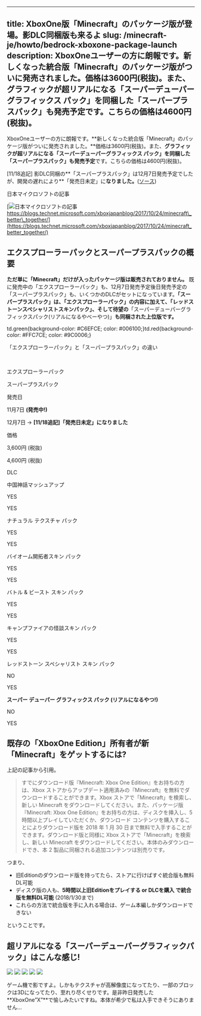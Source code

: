 
---
title: XboxOne版「Minecraft」のパッケージ版が登場。影DLC同梱版も来るよ
slug: /minecraft-je/howto/bedrock-xboxone-package-launch
description: XboxOneユーザーの方に朗報です。新しくなった統合版「Minecraft」のパッケージ版がついに発売されました。価格は3600円(税抜)。また、グラフィックが超リアルになる「スーパーデューパーグラフィックス パック」を同梱した「スーパープラスパック」も発売予定です。こちらの価格は4600円(税抜)。
---

XboxOneユーザーの方に朗報です。**新しくなった統合版「Minecraft」のパッケージ版がついに発売されました。**価格は3600円(税抜)。また、**グラフィックが超リアルになる「スーパーデューパーグラフィックス パック」を同梱した「スーパープラスパック」も発売予定**です。こちらの価格は4600円(税抜)。

\[11/18追記\] 影DLC同梱の**「スーパープラスパック」は12月7日発売予定でしたが、開発の遅れにより**「発売日未定」に**なりました。**([ソース](https://blogs.technet.microsoft.com/xboxjapanblog/2017/11/17/minecraft-super-plus-pack/))

日本マイクロソフトの記事

[![日本マイクロソフトの記事](https://cdn-ak.f.st-hatena.com/images/fotolife/s/sasigume/20210208/20210208114337.png)  
https://blogs.technet.microsoft.com/xboxjapanblog/2017/10/24/minecraft\_better\_together/](https://blogs.technet.microsoft.com/xboxjapanblog/2017/10/24/minecraft_better_together/)

## エクスプローラーパックとスーパープラスパックの概要

**ただ単に「Minecraft」だけが入ったパッケージ版は販売されておりません。** 既に発売中の「エクスプローラーパック」も、12月7日発売予定後日発売予定の「スーパープラスパック」も、いくつかのDLCがセットになっています。**「スーパープラスパック」は、「エクスプローラーパック」の内容に加えて、「レッドストーンスペシャリストスキンパック」、そして待望の**「スーパーデューパーグラフィックスパック(リアルになるやべーやつ)」**も同梱された上位版です。**

td.green{background-color: #C6EFCE; color: #006100;}td.red{background-color: #FFC7CE; color: #9C0006;}

「エクスプローラーパック」と「スーパープラスパック」の違い

 

エクスプローラーパック

スーパープラスパック

発売日

11月7日 **(発売中!)**

12月7日 → **\[11/18追記\]「発売日未定」になりました**

価格

3,600円 (税抜)

4,600円 (税抜)

DLC

中国神話マッシュアップ

YES

YES

ナチュラル テクスチャ パック

YES

YES

バイオーム開拓者スキン パック

YES

YES

バトル & ビースト スキン パック

YES

YES

キャンプファイアの怪談スキン パック

YES

YES

レッドストーン スペシャリスト スキン パック

NO

YES

**スーパー デューパー グラフィックス パック (リアルになるやつ!)**

NO

YES

## 既存の「XboxOne Edition」所有者が新「Minecraft」をゲットするには?

上記の記事から引用。

> すでにダウンロード版『Minecraft: Xbox One Edition』をお持ちの方は、Xbox ストアからアップデート適用済みの『Minecraft』を無料でダウンロードすることができます。Xbox ストアで「Minecraft」を検索し、新しい Minecraft をダウンロードしてください。また、パッケージ版『Minecraft: Xbox One Edition』をお持ちの方は、ディスクを挿入し、5 時間以上プレイしていただくか、ダウンロード コンテンツを購入することによりダウンロード版を 2018 年 1 月 30 日まで無料で入手することができます。ダウンロード版と同様に Xbox ストアで「Minecraft」を検索し、新しい Minecraft をダウンロードしてください。本体のみダウンロードでき、本 2 製品に同梱される追加コンテンツは別売りです。

つまり、

*   旧Editionのダウンロード版を持ってたら、ストアに行けばすぐ統合版も無料DL可能
*   ディスク版の人も、**5時間以上旧Editionをプレイする or DLCを購入 で統合版を無料DL可能** (2018/1/30まで)
*   これらの方法で統合版を手に入れる場合は、ゲーム本編しかダウンロードできない

ということです。

## 超リアルになる「スーパーデューパーグラフィックパック」はこんな感じ!

![](https://cdn-ak.f.st-hatena.com/images/fotolife/s/sasigume/20210208/20210208093520.png) [![](https://cdn-ak.f.st-hatena.com/images/fotolife/s/sasigume/20210208/20210208094220.png)](https://www.napoan.com/wp-content/uploads/2017/11/2017-09-25-23.31.03-Google-Chrome-napoan.com__ipoosy.png) [](https://www.napoan.com/wp-content/uploads/2017/11/2017-09-25-23.27.50-Google-Chrome-napoan.com__f8ijio.jfif) ![](https://cdn-ak.f.st-hatena.com/images/fotolife/s/sasigume/20210208/20210208093534.png) ![](https://cdn-ak.f.st-hatena.com/images/fotolife/s/sasigume/20210208/20210208093529.png) ![](https://cdn-ak.f.st-hatena.com/images/fotolife/s/sasigume/20210208/20210208093524.png)

ゲーム機で影ですよ。しかもテクスチャが高解像度になってたり、一部のブロックは3Dになってたり、至れり尽くせりです。是非昨日発売した**XboxOne”X”**で愉しみたいですね。本体が希少で私は入手できそうにありません…
